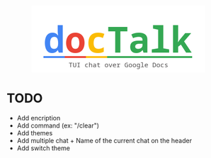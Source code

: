 <p align="center">
    <img src="images/logo2.png">
</p>

# TODO
- Add encription
- Add command (ex: "/clear")
- Add themes
- Add multiple chat + Name of the current chat on the header
- Add switch theme
